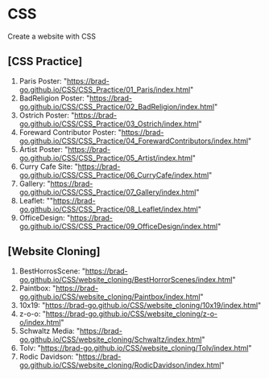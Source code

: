 # CSS

Create a website with CSS

## [CSS Practice]

1. Paris Poster: "https://brad-go.github.io/CSS/CSS_Practice/01_Paris/index.html"
2. BadReligion Poster: "https://brad-go.github.io/CSS/CSS_Practice/02_BadReligion/index.html"
3. Ostrich Poster: "https://brad-go.github.io/CSS/CSS_Practice/03_Ostrich/index.html"
4. Foreward Contributor Poster: "https://brad-go.github.io/CSS/CSS_Practice/04_ForewardContributors/index.html"
5. Artist Poster: "https://brad-go.github.io/CSS/CSS_Practice/05_Artist/index.html"
6. Curry Cafe Site: "https://brad-go.github.io/CSS/CSS_Practice/06_CurryCafe/index.html"
7. Gallery: "https://brad-go.github.io/CSS/CSS_Practice/07_Gallery/index.html"
8. Leaflet: ""https://brad-go.github.io/CSS/CSS_Practice/08_Leaflet/index.html"
9. OfficeDesign: "https://brad-go.github.io/CSS/CSS_Practice/09_OfficeDesign/index.html"

## [Website Cloning]

1. BestHorrosScene: "https://brad-go.github.io/CSS/website_cloning/BestHorrorScenes/index.html"
2. Paintbox: "https://brad-go.github.io/CSS/website_cloning/Paintbox/index.html"
3. 10x19: "https://brad-go.github.io/CSS/website_cloning/10x19/index.html"
4. z-o-o: "https://brad-go.github.io/CSS/website_cloning/z-o-o/index.html"
5. Schwaltz Media: "https://brad-go.github.io/CSS/website_cloning/Schwaltz/index.html"
6. Tolv: "https://brad-go.github.io/CSS/website_cloning/Tolv/index.html"
7. Rodic Davidson: "https://brad-go.github.io/CSS/website_cloning/RodicDavidson/index.html"
